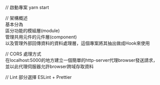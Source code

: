 // 啟動專案 yarn start

// 架構概述 <br />
基本分為 <br />
區分功能的模組層(module) <br />
管理共用元件的元件層(component)<br />
以及管理外部回傳資料的資料處理層，這個專案將其抽出做成Hook來使用<br />

// CORS 處理方式 <br />
在localhost:5000的地方建立一個簡單的http-server代理browser發送請求， <br />
並以此代理伺服器允許browser跨域存取資料

// Lint 部分選擇 ESLint + Prettier